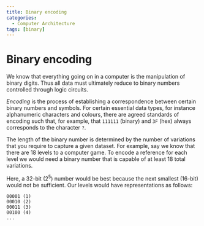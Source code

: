 ```yaml
---
title: Binary encoding
categories:
  - Computer Architecture
tags: [binary]
---
```


# Binary encoding

We know that everything going on in a computer is the manipulation of binary digits. Thus all data must ultimately reduce to binary numbers controlled through logic circuits.

_Encoding_ is the process of establishing a correspondence between certain binary numbers and symbols. For certain essential data types, for instance alphanumeric characters and colours, there are agreed standards of encoding such that, for example, that `111111` (binary) and `3F` (hex) always corresponds to the character `?`.

The length of the binary number is determined by the number of variations that you require to capture a given dataset. For example, say we know that there are 18 levels to a computer game. To encode a reference for each level we would need a binary number that is capable of at least 18 total variations.

Here, a 32-bit ($2^{5}$) number would be best because the next smallest (16-bit) would not be sufficient. Our levels would have representations as follows:

```
00001 (1)
00010 (2)
00011 (3)
00100 (4)
...
```
